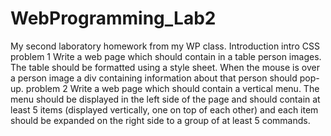 # WebProgramming_Lab2
My second laboratory homework from my WP class. Introduction intro CSS
problem 1
Write a web page which should contain in a table person images. The table should be formatted using a style sheet. When the mouse is over a person image a div containing information about that person should pop-up.
problem 2
Write a web page which should contain a vertical menu. The menu should be displayed in the left side of the page and should contain at least 5 items (displayed vertically, one on top of each other) and each item should be expanded on the right side to a group of at least 5 commands.
